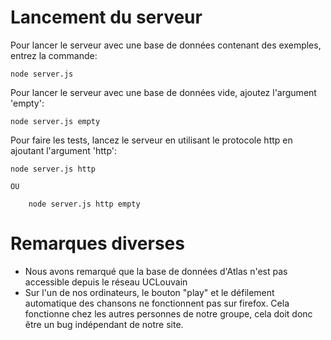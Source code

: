 # Lancement du serveur

Pour lancer le serveur avec une base de données contenant des exemples, entrez la commande:

    node server.js

Pour lancer le serveur avec une base de données vide, ajoutez l'argument 'empty':

    node server.js empty

Pour faire les tests, lancez le serveur en utilisant le protocole http en ajoutant l'argument 'http':

    node server.js http
		
	OU
	
		node server.js http empty

# Remarques diverses

- Nous avons remarqué que la base de données d'Atlas n'est pas accessible depuis le réseau UCLouvain
- Sur l'un de nos ordinateurs, le bouton "play" et le défilement automatique des chansons ne fonctionnent pas sur firefox.
  Cela fonctionne chez les autres personnes de notre groupe, cela doit donc être un bug indépendant de notre site.
